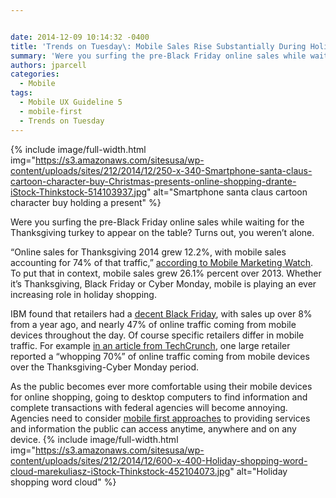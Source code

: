 ```yaml
---


date: 2014-12-09 10:14:32 -0400
title: 'Trends on Tuesday\: Mobile Sales Rise Substantially During Holiday Shopping Season'
summary: 'Were you surfing the pre-Black Friday online sales while waiting for the Thanksgiving turkey to appear on the table? Turns out, you weren&rsquo;t alone. &ldquo;Online sales for Thanksgiving 2014 grew 12.2%, with mobile sales accounting for 74% of that traffic,&rdquo; according to Mobile Marketing Watch. To put that in context, mobile sales grew 26.1% percent'
authors: jparcell
categories:
  - Mobile
tags:
  - Mobile UX Guideline 5
  - mobile-first
  - Trends on Tuesday
---
```



{% include image/full-width.html img="https://s3.amazonaws.com/sitesusa/wp-content/uploads/sites/212/2014/12/250-x-340-Smartphone-santa-claus-cartoon-character-buy-Christmas-presents-online-shopping-drante-iStock-Thinkstock-514103937.jpg" alt="Smartphone santa claus cartoon character buy holding a present" %} 

Were you surfing the pre-Black Friday online sales while waiting for the Thanksgiving turkey to appear on the table? Turns out, you weren’t alone.

“Online sales for Thanksgiving 2014 grew 12.2%, with mobile sales accounting for 74% of that traffic,” [according to Mobile Marketing Watch](http://www.mobilemarketingwatch.com/thanksgiving-day-online-sales-saw-big-jump-year-over-year-46528/). To put that in context, mobile sales grew 26.1% percent over 2013. Whether it’s Thanksgiving, Black Friday or Cyber Monday, mobile is playing an ever increasing role in holiday shopping.

IBM found that retailers had a [decent Black Friday](http://techcrunch.com/2014/11/28/black-friday-online-sales-up-8-5-over-last-year-20-of-sales-came-from-ios/), with sales up over 8% from a year ago, and nearly 47% of online traffic coming from mobile devices throughout the day. Of course specific retailers differ in mobile traffic. For example [in an article from TechCrunch](http://techcrunch.com/2014/12/02/walmart-com-reports-biggest-cyber-monday-in-history-mobile-traffic-at-70-over-the-holidays/), one large retailer reported a “whopping 70%” of online traffic coming from mobile devices over the Thanksgiving-Cyber Monday period.

As the public becomes ever more comfortable using their mobile devices for online shopping, going to desktop computers to find information and complete transactions with federal agencies will become annoying. Agencies need to consider [mobile first approaches](https://www.WHATEVER/2013/09/30/mobile-first/) to providing services and information the public can access anytime, anywhere and on any device. 
{% include image/full-width.html img="https://s3.amazonaws.com/sitesusa/wp-content/uploads/sites/212/2014/12/600-x-400-Holiday-shopping-word-cloud-marekuliasz-iStock-Thinkstock-452104073.jpg" alt="Holiday shopping word cloud" %}